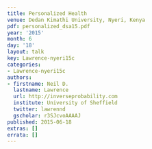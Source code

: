 ```yaml
---
title: Personalized Health
venue: Dedan Kimathi University, Nyeri, Kenya
pdf: personalized_dsa15.pdf
year: '2015'
month: 6
day: '18'
layout: talk
key: Lawrence-nyeri15c
categories:
- Lawrence-nyeri15c
authors:
- firstname: Neil D.
  lastname: Lawrence
  url: http://inverseprobability.com
  institute: University of Sheffield
  twitter: lawrennd
  gscholar: r3SJcvoAAAAJ
published: 2015-06-18
extras: []
errata: []
---
```

